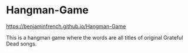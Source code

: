 # Hangman-Game
https://benjaminfrench.github.io/Hangman-Game

This is a hangman game where the words are all titles of original Grateful Dead songs.

